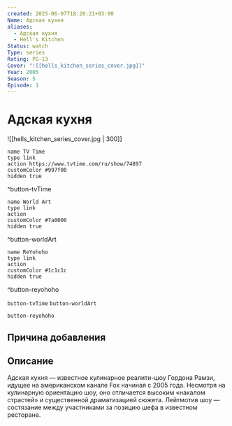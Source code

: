 ```yaml
---
created: 2025-06-07T18:28:21+03:00
Name: Адская кухня
aliases:
  - Адская кухня
  - Hell's Kitchen
Status: watch
Type: series
Rating: PG-13
Cover: "![[hells_kitchen_series_cover.jpg]]"
Year: 2005
Season: 5
Episode: 1
---
```


# Адская кухня

![[hells_kitchen_series_cover.jpg | 300]]


```button
name TV Time
type link
action https://www.tvtime.com/ru/show/74897
customColor #997f00
hidden true
```
^button-tvTime

```button
name World Art
type link
action 
customColor #7a0000
hidden true
```
^button-worldArt

```button
name ReYohoho
type link
action 
customColor #1c1c1c
hidden true
```
^button-reyohoho



`button-tvTime` `button-worldArt`

`button-reyohoho`

## Причина добавления




## Описание

Адская кухня — известное кулинарное реалити-шоу Гордона Рамзи, идущее на американском канале Fox начиная с 2005 года. Несмотря на кулинарную ориентацию шоу, оно отличается высоким «накалом страстей» и существенной драматизацией сюжета. Лейтмотив шоу — состязание между участниками за позицию шефа в известном ресторане.
